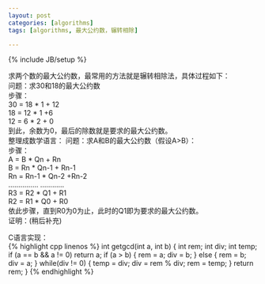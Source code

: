 ```yaml
---
layout: post
categories: [algorithms]
tags: [algorithms, 最大公约数，辗转相除]

---
```

{% include JB/setup %}

求两个数的最大公约数，最常用的方法就是辗转相除法，具体过程如下：    
问题：求30和18的最大公约数  
步骤：  
30 = 18 * 1 + 12  
18 = 12 * 1 +6  
12 = 6 * 2 + 0  
到此，余数为0，最后的除数就是要求的最大公约数。  
整理成数学语言：
问题：求A和B的最大公约数（假设A>B）：  
步骤：  
A = B * Qn + Rn  
B = Rn * Qn-1 + Rn-1  
Rn = Rn-1 * Qn-2 +Rn-2  
…………… …………  
R3 = R2 * Q1 + R1  
R2 = R1 * Q0 + R0  
依此步骤，直到R0为0为止，此时的Q1即为要求的最大公约数。  
证明：(稍后补充)    

C语言实现：  
{% highlight cpp linenos %}
int getgcd(int a, int b)
{
    int rem;
    int div;
    int temp;
    if (a == b && a != 0)
        return a;
    if (a > b)
    {
        rem = a;
        div = b;
    } else
    {
        rem = b;
        div = a;
    }
    while(div != 0)
    {
        temp = div;
        div = rem % div;
        rem = temp;
    }
    return rem;
}
{% endhighlight %}
